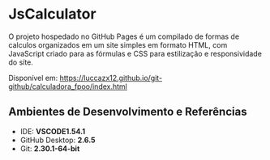 # JsCalculator
O projeto hospedado no GitHub Pages é um compilado de formas de calculos organizados em um site simples em formato HTML, com JavaScript criado para as fórmulas e CSS para estilização e responsividade do síte.

Disponível em: https://luccazx12.github.io/git-github/calculadora_fpoo/index.html

## **Ambientes de Desenvolvimento e Referências**

* IDE:    **VSCODE1.54.1**
* GitHub Desktop: **2.6.5**
* Git: **2.30.1-64-bit**
